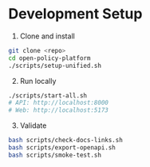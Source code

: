 # Development Setup

1) Clone and install
```bash
git clone <repo>
cd open-policy-platform
./scripts/setup-unified.sh
```

2) Run locally
```bash
./scripts/start-all.sh
# API: http://localhost:8000
# Web: http://localhost:5173
```

3) Validate
```bash
bash scripts/check-docs-links.sh
bash scripts/export-openapi.sh
bash scripts/smoke-test.sh
```